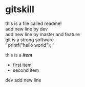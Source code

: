 # gitskill
this is a file called readme!  
add new line by dev  
add new line by master and feature  
git is a strong software  
' printf("hello world"); '  

this is a ***item***  
* first item  
* second item

dev add new line  
